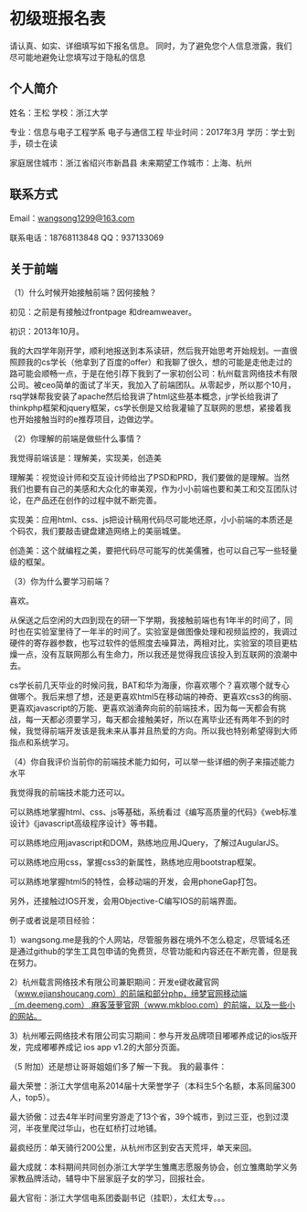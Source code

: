 # 初级班报名表

请认真、如实、详细填写如下报名信息。
同时，为了避免您个人信息泄露，我们尽可能地避免让您填写过于隐私的信息

## 个人简介

  姓名：王松
  学校：浙江大学
  
  专业：信息与电子工程学系 电子与通信工程
  毕业时间：2017年3月
  学历：学士到手，硕士在读
  
  家庭居住城市：浙江省绍兴市新昌县
  未来期望工作城市：上海、杭州

## 联系方式

  Email：wangsong1299@163.com
  
  联系电话：18768113848
  QQ：937133069

## 关于前端

（1）什么时候开始接触前端？因何接触？

  初见：之前是有接触过frontpage 和dreamweaver。
  
  初识：2013年10月。
  
  我的大四学年刚开学，顺利地报送到本系读研，然后我开始思考开始规划。一直很照顾我的cs学长（他拿到了百度的offer）和我聊了很久，想的可能是走他走过的路可能会顺畅一点，于是在他引荐下我到了一家初创公司：杭州载言网络技术有限公司。被ceo简单的面试了半天，我加入了前端团队。从零起步，所以那个10月，rsq学妹帮我安装了apache然后给我讲了html这些基本概念，jr学长给我讲了thinkphp框架和jquery框架，cs学长倒是又给我灌输了互联网的思想，紧接着我也开始接触当时的e推荐项目，边做边学。
  

（2）你理解的前端是做些什么事情？

  我觉得前端该是：理解美，实现美，创造美
  
  理解美：视觉设计师和交互设计师给出了PSD和PRD，我们要做的是理解。当然我们也要有自己的美感和大众化的审美观，作为小小前端也要和美工和交互团队讨论，在产品还在创作的过程中就不断完善。
  
  实现美：应用html、css、js把设计稿用代码尽可能地还原，小小前端的本质还是个码农，我们要敲击键盘建造网络上的美丽城堡。
  
  创造美：这个就编程之美，要把代码尽可能写的优美儒雅，也可以自己写一些轻量级的框架。
  
  
（3）你为什么要学习前端？

  喜欢。
  
  从保送之后空闲的大四到现在的研一下学期，我接触前端也有1年半的时间了，同时也在实验室里待了一年半的时间了。实验室是做图像处理和视频监控的，我调过硬件的寄存器参数，也写过软件的低照度去噪算法，两相对比，实验室的项目更枯燥一点，没有互联网那么有生命力，所以我还是觉得我应该投入到互联网的浪潮中去。
  
  cs学长前几天毕业的时候问我，BAT和华为海康，你喜欢哪个？喜欢哪个就专心做哪个。我后来想了想，还是更喜欢html5在移动端的神奇、更喜欢css3的绚丽、更喜欢javascript的万能、更喜欢汹涌奔向前的前端技术，因为每一天都会有挑战，每一天都必须要学习，每天都会接触美好，所以在离毕业还有两年不到的时候，我觉得前端开发该是我未来从事并且热爱的方向。所以我也特别希望得到大师指点和系统学习。
  
  
（4）你自我评价当前你的前端技术能力如何，可以举一些详细的例子来描述能力水平

  我觉得我的前端技术能力还可以。
  
  可以熟练地掌握html、css、js等基础，系统看过《编写高质量的代码》《web标准设计》《javascript高级程序设计》等书籍。
  
  可以熟练地应用javascript和DOM，熟练地应用JQuery，了解过AugularJS。
  
  可以熟练地应用css，掌握css3的新属性，熟练地应用bootstrap框架。
  
  可以熟练地掌握html5的特性，会移动端的开发，会用phoneGap打包。
  
  另外，还接触过IOS开发，会用Objective-C编写IOS的前端界面。

  例子或者说是项目经验：
  
  1）wangsong.me是我的个人网站，尽管服务器在境外不怎么稳定，尽管域名还是通过github的学生工具包申请的免费货，尽管功能和内容还在不断完善，但是我在努力。
  
  2）杭州载言网络技术有限公司兼职期间：开发e键收藏官网（www.ejianshoucang.com）的前端和部分php，缔梦官网移动端（m.deemeng.com）,麻客菠萝官网（www.mkbloo.com）的前端，以及一些小的网站。
  
  3）杭州嘟云网络技术有限公司实习期间：参与开发品牌项目嘟嘟养成记的ios版开发，完成嘟嘟养成记 ios app v1.2的大部分页面。
 
 

  （5 附加）还是想让哥哥姐姐们多了解一下我。
  我的最事件：
  
  最大荣誉：浙江大学信电系2014届十大荣誉学子（本科生5个名额，本系同届300人，top5）。
  
  最大骄傲：过去4年半时间里穷游走了13个省，39个城市，到过三亚，也到过漠河，半夜里爬过华山，也在虹桥打过地铺。
  
  最疯经历：单天骑行200公里，从杭州市区到安吉天荒坪，单天来回。
  
  最大成就：本科期间共同创办浙江大学学生雏鹰志愿服务协会，创立雏鹰助学义务家教品牌活动，辅导中下层家庭子女的学习，回报社会。
  
  最大官衔：浙江大学信电系团委副书记（挂职），太红太专。。。
